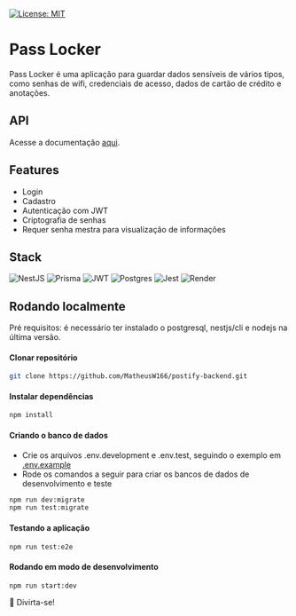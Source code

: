 [![License: MIT](https://img.shields.io/badge/License-MIT-yellow.svg)](https://github.com/MatheusW166/pass-locker-backend/blob/main/LICENSE)

# Pass Locker

Pass Locker é uma aplicação para guardar dados sensíveis de vários tipos, como senhas de wifi, credenciais de acesso, dados de cartão de crédito e anotações.

## API

Acesse a documentação [aqui](https://pass-locker.onrender.com/api).

## Features

- Login
- Cadastro
- Autenticação com JWT
- Criptografia de senhas
- Requer senha mestra para visualização de informações

## Stack

![NestJS](https://img.shields.io/badge/nestjs-%23E0234E.svg?style=for-the-badge&logo=nestjs&logoColor=white) ![Prisma](https://img.shields.io/badge/Prisma-3982CE?style=for-the-badge&logo=Prisma&logoColor=white) ![JWT](https://img.shields.io/badge/JWT-black?style=for-the-badge&logo=JSON%20web%20tokens) ![Postgres](https://img.shields.io/badge/postgres-%23316192.svg?style=for-the-badge&logo=postgresql&logoColor=white) ![Jest](https://img.shields.io/badge/-jest-%23C21325?style=for-the-badge&logo=jest&logoColor=white) ![Render](https://img.shields.io/badge/Render-%46E3B7.svg?style=for-the-badge&logo=render&logoColor=white)

## Rodando localmente

Pré requisitos: é necessário ter instalado o postgresql, nestjs/cli e nodejs na última versão.

#### Clonar repositório

```bash
git clone https://github.com/MatheusW166/postify-backend.git
```

#### Instalar dependências

```bash
npm install
```

#### Criando o banco de dados

- Crie os arquivos .env.development e .env.test, seguindo o exemplo em [.env.example](https://github.com/MatheusW166/pass-locker-backend/blob/main/.env.example)
- Rode os comandos a seguir para criar os bancos de dados de desenvolvimento e teste

```bash
npm run dev:migrate
npm run test:migrate
```

#### Testando a aplicação

```bash
npm run test:e2e
```

#### Rodando em modo de desenvolvimento
```bash
npm run start:dev
```

🚀 Divirta-se!
